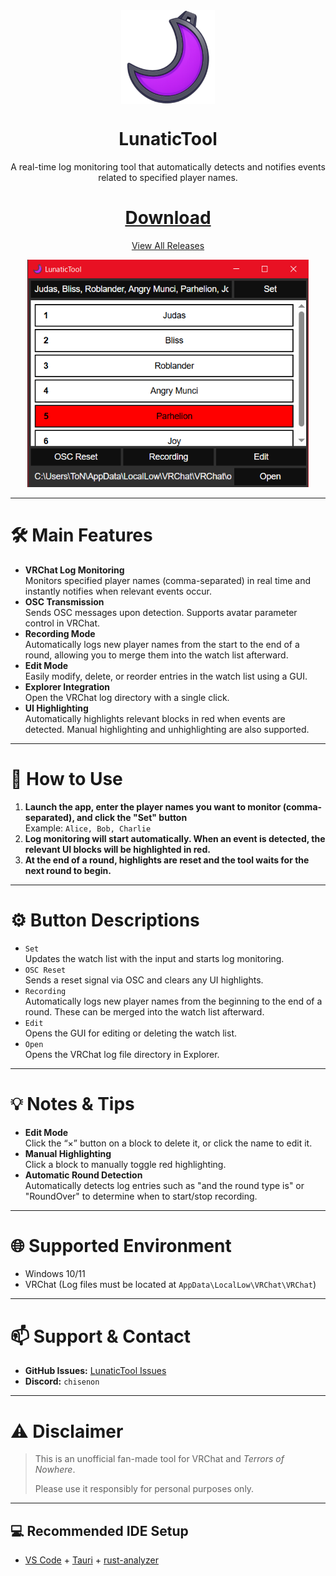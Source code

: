 <div align="center">
  <img src="src-tauri\icons\icon.png" alt="App Icon" width="150" style="display:inline; vertical-align:middle;">

  # LunaticTool  
  A real-time log monitoring tool that automatically detects and notifies events related to specified player names.

  # [Download](https://github.com/Chisenon/LunaticTool/releases/latest/download/LunaticTool.zip "Download the latest version")

  [View All Releases](https://github.com/Chisenon/LunaticTool/releases)
</div>

<p align="center">
<img src="resources\preview.png" alt="Preview" title="LunaticTool Preview" width="450">
</p>

---

# 🛠️ Main Features
- **VRChat Log Monitoring**  
  Monitors specified player names (comma-separated) in real time and instantly notifies when relevant events occur.
- **OSC Transmission**  
  Sends OSC messages upon detection. Supports avatar parameter control in VRChat.
- **Recording Mode**  
  Automatically logs new player names from the start to the end of a round, allowing you to merge them into the watch list afterward.
- **Edit Mode**  
  Easily modify, delete, or reorder entries in the watch list using a GUI.
- **Explorer Integration**  
  Open the VRChat log directory with a single click.
- **UI Highlighting**  
  Automatically highlights relevant blocks in red when events are detected. Manual highlighting and unhighlighting are also supported.

---

# 🚀 How to Use
1. **Launch the app, enter the player names you want to monitor (comma-separated), and click the "Set" button**  
   Example: `Alice, Bob, Charlie`
2. **Log monitoring will start automatically. When an event is detected, the relevant UI blocks will be highlighted in red.**
3. **At the end of a round, highlights are reset and the tool waits for the next round to begin.**

---

# ⚙️ Button Descriptions
- `Set`  
  Updates the watch list with the input and starts log monitoring.
- `OSC Reset`  
  Sends a reset signal via OSC and clears any UI highlights.
- `Recording`  
  Automatically logs new player names from the beginning to the end of a round. These can be merged into the watch list afterward.
- `Edit`  
  Opens the GUI for editing or deleting the watch list.
- `Open`  
  Opens the VRChat log file directory in Explorer.

---

# 💡 Notes & Tips
- **Edit Mode**  
  Click the “×” button on a block to delete it, or click the name to edit it.
- **Manual Highlighting**  
  Click a block to manually toggle red highlighting.
- **Automatic Round Detection**  
  Automatically detects log entries such as "and the round type is" or "RoundOver" to determine when to start/stop recording.

---

# 🌐 Supported Environment
- Windows 10/11
- VRChat (Log files must be located at `AppData\LocalLow\VRChat\VRChat`)

---

# 📫 Support & Contact
- **GitHub Issues:** [LunaticTool Issues](https://github.com/Chisenon/LunaticTool/issues)  
- **Discord:** `chisenon`

---

# ⚠️ Disclaimer
> This is an unofficial fan-made tool for VRChat and *Terrors of Nowhere*.  
>  
> Please use it responsibly for personal purposes only.

---

## 💻 Recommended IDE Setup
- [VS Code](https://code.visualstudio.com/) + [Tauri](https://marketplace.visualstudio.com/items?itemName=tauri-apps.tauri-vscode) + [rust-analyzer](https://marketplace.visualstudio.com/items?itemName=rust-lang.rust-analyzer)
